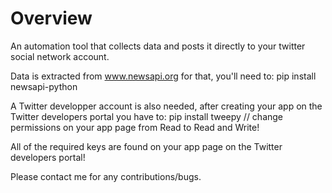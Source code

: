 # Overview

An automation tool that collects data and posts it directly to your twitter social network account.

Data is extracted from www.newsapi.org
for that, you'll need to: pip install newsapi-python

A Twitter developper account is also needed, after creating your app on the Twitter developers portal you have to:
pip install tweepy // change permissions on your app page from Read to Read and Write!

All of the required keys are found on your app page on the Twitter developers portal!

Please contact me for any contributions/bugs.
